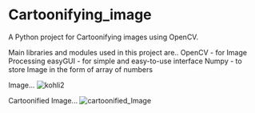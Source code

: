 # Cartoonifying_image
A Python project for Cartoonifying images using OpenCV.

Main libraries and modules used in this project are..
OpenCV   -  for Image Processing
easyGUI  -  for simple and easy-to-use interface
Numpy    -  to store Image in the form of array of numbers


Image...
![kohli2](https://user-images.githubusercontent.com/54909120/130229311-1031478c-c97c-43e3-bc5d-eee32e07fe9f.jpg)


Cartoonified Image...
![cartoonified_Image](https://user-images.githubusercontent.com/54909120/130227700-9d9562a8-4702-4169-a805-9afaba33278b.jpg)

